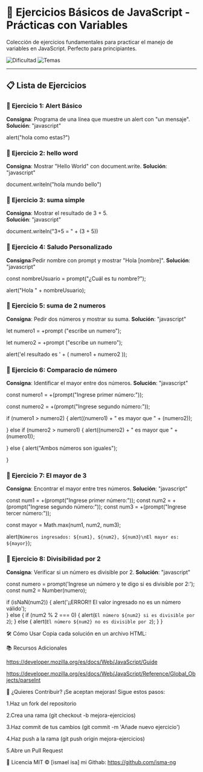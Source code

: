 # 🚀 Ejercicios Básicos de JavaScript - Prácticas con Variables

Colección de ejercicios fundamentales para practicar el manejo de variables en JavaScript. Perfecto para principiantes. 

![Dificultad](https://img.shields.io/badge/Nivel-B%C3%A1sico-green) 
![Temas](https://img.shields.io/badge/Temas-Variables,_Operadores,_Condicionales-blue)

---

## 📋 Lista de Ejercicios

### 🔵 Ejercicio 1: Alert Básico
**Consigna**: Programa de una línea que muestre un alert con "un mensaje".  
**Solución**: 
"javascript"

alert("hola como estas?")

### 🔵 Ejercicio 2: hello word
**Consigna**: Mostrar "Hello World" con document.write.
**Solución**: 
"javascript"

document.writeln("<h>hola mundo bello</h>")


### 🔵 Ejercicio 3: suma simple
**Consigna**: Mostrar el resultado de 3 + 5.  
**Solución**: 
"javascript"

document.writeln("3+5 = " + (3 + 5))

### 🔵 Ejercicio 4: Saludo Personalizado
**Consigna**:Pedir nombre con prompt y mostrar "Hola [nombre]".
**Solución**: 
"javascript"

const nombreUsuario = prompt("¿Cuál es tu nombre?");

alert("Hola " + nombreUsuario);

### 🔵 Ejercicio 5: suma de 2 numeros
**Consigna**:  Pedir dos números y mostrar su suma.
**Solución**: 
"javascript"

let numero1 = +prompt ("escribe un numero");

let numero2 = +prompt ("escribe un numero");

alert('el resultado es ' + ( numero1 + numero2 ));

### 🔵 Ejercicio 6: Comparacio de número
**Consigna**: Identificar el mayor entre dos números.
**Solución**: 
"javascript"

const numero1 = +(prompt("Ingrese primer número:"));

const numero2 = +(prompt("Ingrese segundo número:"));

if (numero1 > numero2) {
    alert((numero1) + " es mayor que " + (numero2));
    
} else if (numero2 > numero1) {
    alert((numero2) + " es mayor que " + (numero1));
    
} else {
    alert("Ambos números son iguales");
    
}

### 🔵 Ejercicio 7: El mayor de 3
**Consigna**:  Encontrar el mayor entre tres números.
**Solución**: 
"javascript"

const num1 = +(prompt("Ingrese primer número:"));
const num2 = +(prompt("Ingrese segundo número:"));
const num3 = +(prompt("Ingrese tercer número:"));

const mayor = Math.max(num1, num2, num3);

alert(`Números ingresados: ${num1}, ${num2}, ${num3}\nEl mayor es: ${mayor}`);

### 🔵 Ejercicio 8: Divisibilidad por 2
**Consigna**:   Verificar si un número es divisible por 2.
**Solución**: 
"javascript"

const numero = prompt('Ingrese un número y te digo si es divisible por 2:');
const num2 = Number(numero);

if (isNaN(num2)) {
    alert('¡¡ERROR!! El valor ingresado no es un número válido');   
}
else {
    if (num2 % 2 === 0) {
        alert(`El número ${num2} si es divisible por 2`);
    } 
    else {
        alert(`El número ${num2} no es divisible por 2`);
    }
}

🛠️ Cómo Usar
Copia cada solución en un archivo HTML:

<script>
  // Código del ejercicio aquí
</script>

📚 Recursos Adicionales

https://developer.mozilla.org/es/docs/Web/JavaScript/Guide

https://developer.mozilla.org/es/docs/Web/JavaScript/Reference/Global_Objects/parseInt

🤝 ¿Quieres Contribuir?
¡Se aceptan mejoras! Sigue estos pasos:

1.Haz un fork del repositorio

2.Crea una rama (git checkout -b mejora-ejercicios)

3.Haz commit de tus cambios (git commit -m 'Añade nuevo ejercicio')

4.Haz push a la rama (git push origin mejora-ejercicios)

5.Abre un Pull Request

📄 Licencia
MIT © [ismael isa]
mi Githab: https://github.com/isma-ng
